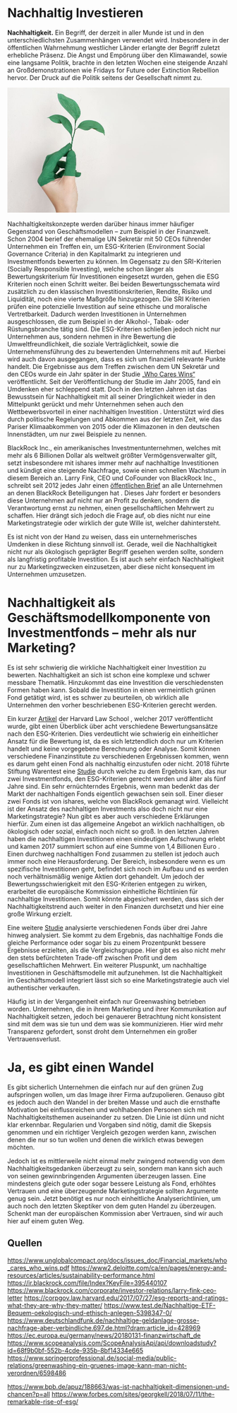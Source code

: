 # Nachhaltig Investieren

**Nachhaltigkeit.** Ein Begriff, der derzeit in aller Munde ist und in den unterschiedlichsten Zusammenhängen verwendet wird. Insbesondere in der öffentlichen Wahrnehmung westlicher Länder erlangte der Begriff zuletzt erhebliche Präsenz. Die Angst und Empörung über den Klimawandel, sowie eine langsame Politik, brachte in den letzten Wochen eine steigende Anzahl an Großdemonstrationen wie Fridays for Future oder Extinction Rebellion hervor. Der Druck auf die Politik seitens der Gesellschaft nimmt zu.

![Harley](01.jpg)

Nachhaltigkeitskonzepte werden darüber hinaus immer häufiger Gegenstand von Geschäftsmodellen – zum Beispiel in der Finanzwelt. Schon 2004 berief der ehemalige UN Sekretär mit 50 CEOs führender Unternehmen ein Treffen ein, um ESG-Kriterien (Environment Social Governance Criteria) in den Kapitalmarkt zu integrieren und Investmentfonds bewerten zu können. Im Gegensatz zu den SRI-Kriterien (Socially Responsible Investing), welche schon länger als Bewertungskriterium für Investitionen eingesetzt wurden, gehen die ESG Kriterien noch einen Schritt weiter. Bei beiden Bewertungsschemata wird zusätzlich zu den klassischen Investitionskriterien, Rendite, Risiko und Liquidität, noch eine vierte Maßgröße hinzugezogen. Die SRI Kriterien prüfen eine potenzielle Investition auf seine ethische und moralische Vertretbarkeit. Dadurch werden Investitionen in Unternehmen ausgeschlossen, die zum Beispiel in der Alkohol-, Tabak- oder Rüstungsbranche tätig sind. Die ESG-Kriterien schließen jedoch nicht nur Unternehmen aus, sondern nehmen in ihre Bewertung die Umweltfreundlichkeit, die soziale Verträglichkeit, sowie die Unternehmensführung des zu bewertenden Unternehmens mit auf. Hierbei wird auch davon ausgegangen, dass es sich um finanziell relevante Punkte handelt. Die Ergebnisse aus dem Treffen zwischen dem UN Sekretär und den CEOs wurde ein Jahr später in der Studie [„Who Cares Wins“](https://www.unglobalcompact.org/docs/issues_doc/Financial_markets/who_cares_who_wins.pdf) veröffentlicht. Seit der Veröffentlichung der Studie im Jahr 2005, fand ein Umdenken eher schleppend statt. Doch in den letzten Jahren ist das Bewusstsein für Nachhaltigkeit mit all seiner Dringlichkeit wieder in den Mittelpunkt gerückt und mehr Unternehmen sehen auch den Wettbewerbsvorteil in einer nachhaltigen Investition . Unterstützt wird dies durch politische Regelungen und Abkommen aus der letzten Zeit, wie das Pariser Klimaabkommen von 2015 oder die Klimazonen in den deutschen Innenstädten, um nur zwei Beispiele zu nennen.

BlackRock Inc., ein amerikanisches Investmentunternehmen, welches mit mehr als 6 Billionen Dollar als weltweit größter Vermögensverwalter gilt, setzt insbesondere mit ishares immer mehr auf nachhaltige Investitionen und kündigt eine steigende Nachfrage, sowie einen schnellen Wachstum in diesem Bereich an. Larry Fink, CEO und CoFounder von BlackRock Inc., schreibt seit 2012 jedes Jahr einen [öffentlichen Brief](https://www.blackrock.com/corporate/investor-relations/larry-fink-ceo-letter) an alle Unternehmen an denen BlackRock Beteiligungen hat . Dieses Jahr fordert er besonders diese Unternehmen auf nicht nur an Profit zu denken, sondern die Verantwortung ernst zu nehmen, einen gesellschaftlichen Mehrwert zu schaffen. Hier drängt sich jedoch die Frage auf, ob dies nicht nur eine Marketingstrategie oder wirklich der gute Wille ist, welcher dahintersteht.

Es ist nicht von der Hand zu weisen, dass ein unternehmerisches Umdenken in diese Richtung sinnvoll ist. Gerade, weil die Nachhaltigkeit nicht nur als ökologisch geprägter Begriff gesehen werden sollte, sondern als langfristig profitable Investition. Es ist auch sehr einfach Nachhaltigkeit nur zu Marketingzwecken einzusetzen, aber diese nicht konsequent im Unternehmen umzusetzen.

# Nachhaltigkeit als Geschäftsmodellkomponente von Investmentfonds – mehr als nur Marketing?

Es ist sehr schwierig die wirkliche Nachhaltigkeit einer Investition zu bewerten. Nachhaltigkeit an sich ist schon eine komplexe und schwer messbare Thematik. Hinzukommt das eine Investition die verschiedensten Formen haben kann. Sobald die Investition in einen vermeintlich grünen Fond getätigt wird, ist es schwer zu beurteilen, ob wirklich alle Unternehmen den vorher beschriebenen ESG-Kriterien gerecht werden.

Ein kurzer [Artikel](https://corpgov.law.harvard.edu/2017/07/27/esg-reports-and-ratings-what-they-are-why-they-matter/) der Harvard Law School , welcher 2017 veröffentlicht wurde, gibt einen Überblick über acht verschiedene Bewertungsansätze nach den ESG-Kriterien. Dies verdeutlicht wie schwierig ein einheitlicher Ansatz für die Bewertung ist, da es sich letztendlich doch nur um Kriterien handelt und keine vorgegebene Berechnung oder Analyse. Somit können verschiedene Finanzinstitute zu verschiedenen Ergebnissen kommen, wenn es darum geht einen Fond als nachhaltig einzustufen oder nicht. 2018 führte Stiftung Warentest eine [Studie](https://www.test.de/Nachhaltige-ETF-Bequem-oekologisch-und-ethisch-anlegen-5398347-0/) durch welche zu dem Ergebnis kam, das nur zwei Investmentfonds, den ESG-Kriterien gerecht werden und älter als fünf Jahre sind. Ein sehr ernüchterndes Ergebnis, wenn man bedenkt das der Markt der nachhaltigen Fonds eigentlich gewachsen sein soll. Einer dieser zwei Fonds ist von ishares, welche von BlackRock gemanagt wird. Vielleicht ist der Ansatz des nachhaltigen Investments also doch nicht nur eine Marketingstrategie? Nun gibt es aber auch verschiedene Erklärungen hierfür. Zum einen ist das allgemeine Angebot an wirklich nachhaltigen, ob ökologisch oder sozial, einfach noch nicht so groß. In den letzten Jahren haben die nachhaltigen Investitionen einen eindeutigen Aufschwung erlebt und kamen 2017 summiert schon auf eine Summe von 1,4 Billionen Euro . Einen durchweg nachhaltigen Fond zusammen zu stellen ist jedoch auch immer noch eine Herausforderung. Der Bereich, insbesondere wenn es um spezifische Investitionen geht, befindet sich noch im Aufbau und es werden noch verhältnismäßig wenige Aktien dort gehandelt. Um jedoch der Bewertungsschwierigkeit mit den ESG-Kriterien entgegen zu wirken, erarbeitet die europäische Kommission einheitliche Richtlinien für nachhaltige Investitionen. Somit könnte abgesichert werden, dass sich der Nachhaltigkeitstrend auch weiter in den Finanzen durchsetzt und hier eine große Wirkung erzielt.

Eine weitere [Studie](https://www.scopeanalysis.com/ScopeAnalysisApi/api/downloadstudy?id=68f9b0bf-552b-4cde-935b-8bf14334e665) analysierte verschiedenen Fonds über drei Jahre hinweg analysiert. Sie kommt zu dem Ergebnis, das nachhaltige Fonds die gleiche Performance oder sogar bis zu einem Prozentpunkt bessere Ergebnisse erzielten, als die Vergleichsgruppe. Hier gibt es also nicht mehr den stets befürchteten Trade-off zwischen Profit und dem gesellschaftlichen Mehrwert. Ein weiterer Pluspunkt, um nachhaltige Investitionen in Geschäftsmodelle mit aufzunehmen. Ist die Nachhaltigkeit im Geschäftsmodell integriert lässt sich so eine Marketingstrategie auch viel authentischer verkaufen.

Häufig ist in der Vergangenheit einfach nur Greenwashing betrieben worden. Unternehmen, die in ihrem Marketing und ihrer Kommunikation auf Nachhaltigkeit setzen, jedoch bei genauerer Betrachtung nicht konsistent sind mit dem was sie tun und dem was sie kommunizieren. Hier wird mehr Transparenz gefordert, sonst droht dem Unternehmen ein großer Vertrauensverlust.

# Ja, es gibt einen Wandel

Es gibt sicherlich Unternehmen die einfach nur auf den grünen Zug aufspringen wollen, um das Image ihrer Firma aufzupolieren. Genauso gibt es jedoch auch den Wandel in der breiten Masse und auch die ernsthafte Motivation bei einflussreichen und wohlhabenden Personen sich mit Nachhaltigkeitsthemen auseinander zu setzen. Die Linie ist dünn und nicht klar erkennbar.
Regularien und Vorgaben sind nötig, damit die Skepsis genommen und ein richtiger Vergleich gezogen werden kann, zwischen denen die nur so tun wollen und denen die wirklich etwas bewegen möchten.

Jedoch ist es mittlerweile nicht einmal mehr zwingend notwendig von dem Nachhaltigkeitsgedanken überzeugt zu sein, sondern man kann sich auch von seinen gewinnbringenden Argumenten überzeugen lassen. Eine mindestens gleich gute oder sogar bessere Leistung als Fond, erhöhtes Vertrauen und eine überzeugende Marketingstrategie sollten Argumente genug sein. Jetzt benötigt es nur noch einheitliche Analyserichtlinien, um auch noch den letzten Skeptiker von dem guten Handel zu überzeugen. Schenkt man der europäischen Kommission aber Vertrauen, sind wir auch hier auf einem guten Weg.

## Quellen

https://www.unglobalcompact.org/docs/issues_doc/Financial_markets/who_cares_who_wins.pdf
https://www2.deloitte.com/ca/en/pages/energy-and-resources/articles/sustainability-performance.html
https://ir.blackrock.com/file/Index?KeyFile=395440107
https://www.blackrock.com/corporate/investor-relations/larry-fink-ceo-letter
https://corpgov.law.harvard.edu/2017/07/27/esg-reports-and-ratings-what-they-are-why-they-matter/
https://www.test.de/Nachhaltige-ETF-Bequem-oekologisch-und-ethisch-anlegen-5398347-0/
https://www.deutschlandfunk.de/nachhaltige-geldanlage-grosse-nachfrage-aber-verbindliche.697.de.html?dram:article_id=428969
https://ec.europa.eu/germany/news/20180131-finanzwirtschaft_de
https://www.scopeanalysis.com/ScopeAnalysisApi/api/downloadstudy?id=68f9b0bf-552b-4cde-935b-8bf14334e665
https://www.springerprofessional.de/social-media/public-relations/greenwashing-ein-gruenes-image-kann-man-nicht-verordnen/6598486

https://www.bpb.de/apuz/188663/was-ist-nachhaltigkeit-dimensionen-und-chancen?p=all
https://www.forbes.com/sites/georgkell/2018/07/11/the-remarkable-rise-of-esg/
